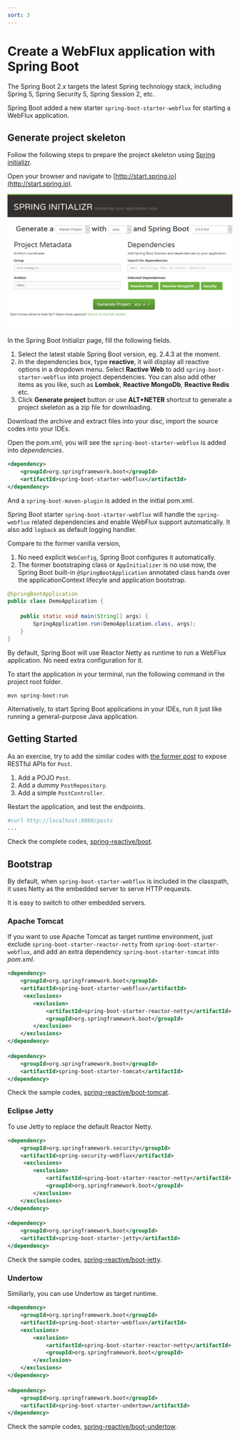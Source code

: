 ```yaml
---
sort: 3
---
```


# Create a WebFlux application with Spring Boot

The Spring Boot 2.x targets the latest Spring technology stack, including Spring 5, Spring Security 5, Spring Session 2, etc. 

Spring Boot added a new starter `spring-boot-starter-webflux` for starting a WebFlux application.


## Generate project skeleton

Follow the following steps to prepare the project skeleton using [Spring initializr](http://start.spring.io).

Open your browser and navigate to [http://start.spring.io](http://start.spring.io). 

![Spring Boot initializer](./init.png)

In the Spring Boot Initializr page, fill the following fields. 

1. Select the latest stable Spring Boot version, eg. 2.4.3 at the moment. 
2. In the dependencies box, type **reactive**, it will display all reactive options in a dropdown menu. Select **Ractive Web** to add `spring-boot-starter-webflux` into project dependencies. You can also add other items as you like, such as **Lombok**, **Reactive MongoDb**, **Reactive Redis** etc.
3. Click **Generate project** button or use **ALT+NETER** shortcut to generate a project skeleton as a zip file for downloading.

Download the archive and extract files into your disc, import the source codes into your IDEs.

Open the pom.xml, you will see the `spring-boot-starter-webflux` is added into *dependencies*.

```xml
<dependency>
	<groupId>org.springframework.boot</groupId>
	<artifactId>spring-boot-starter-webflux</artifactId>
</dependency>
```

And a `spring-boot-maven-plugin` is added in the initial pom.xml.

Spring Boot starter `spring-boot-starter-webflux` will handle the `spring-webflux` related dependencies and enable WebFlux support automatically. It also add `logback` as default logging handler.

Compare to the former vanilla version,

1. No need explicit `WebConfig`, Spring Boot configures it automatically.
2. The former bootstraping class or `AppInitializer` is no use now, the Spring Boot built-in `@SpringBootApplication` annotated class hands over the applicationContext lifecyle and application bootstrap.

```java
@SpringBootApplication
public class DemoApplication {

    public static void main(String[] args) {
        SpringApplication.run(DemoApplication.class, args);
    }
}
```

By default, Spring Boot will use Reactor Netty as runtime to run a WebFlux application. No need extra configuration for it.

To start the application in your terminal, run the following command in the project root folder.

```
mvn spring-boot:run
```

Alternatively, to start Spring Boot applications in your IDEs, run it just like running a general-purpose Java application.


## Getting Started

As an exercise, try to add the similar codes with [the former post](./first.md) to expose RESTful APIs for `Post`.

1. Add a POJO `Post`.
2. Add a dummy `PostRepository`.
3. Add a simple `PostController`.

Restart the application, and test the endpoints.

```bash
#curl http://localhost:8080/posts
...
```

Check the complete codes, [spring-reactive/boot](https://github.com/jwkidd3/spring-reactive/tree/master/boot-start).

## Bootstrap

By default, when `spring-boot-starter-webflux` is included in the classpath, it uses Netty as the embedded server to serve HTTP requests.

It is easy to switch to other embedded servers.

### Apache Tomcat

If you want to use Apache Tomcat as target runtime environment, just exclude `spring-boot-starter-reactor-netty` from `spring-boot-starter-webflux`, and add an extra dependency `spring-boot-starter-tomcat` into *pom.xml*.

```xml
<dependency>
	<groupId>org.springframework.boot</groupId>
	<artifactId>spring-boot-starter-webflux</artifactId>
	 <exclusions>
		<exclusion>
			<artifactId>spring-boot-starter-reactor-netty</artifactId>
			<groupId>org.springframework.boot</groupId>
		</exclusion>
	</exclusions>
</dependency>

<dependency>
	<groupId>org.springframework.boot</groupId>
	<artifactId>spring-boot-starter-tomcat</artifactId>
</dependency>
```

Check the sample codes, [spring-reactive/boot-tomcat](https://github.com/jwkidd3/spring-reactive/tree/master/boot-tomcat).

### Eclipse Jetty 

To use Jetty to replace the default Reactor Netty.

```xml
<dependency>
	<groupId>org.springframework.security</groupId>
	<artifactId>spring-security-webflux</artifactId>
	 <exclusions>
		<exclusion>
			<artifactId>spring-boot-starter-reactor-netty</artifactId>
			<groupId>org.springframework.boot</groupId>
		</exclusion>
	</exclusions>
</dependency>

<dependency>
	<groupId>org.springframework.boot</groupId>
	<artifactId>spring-boot-starter-jetty</artifactId>
</dependency>
```

Check the sample codes, [spring-reactive/boot-jetty](https://github.com/jwkidd3/spring-reactive/tree/master/boot-jetty).

### Undertow

Similiarly, you can use Undertow as target runtime.

```xml
<dependency>
	<groupId>org.springframework.boot</groupId>
	<artifactId>spring-boot-starter-webflux</artifactId>
	<exclusions>
		<exclusion>
			<artifactId>spring-boot-starter-reactor-netty</artifactId>
			<groupId>org.springframework.boot</groupId>
		</exclusion>
	</exclusions>
</dependency>

<dependency>
	<groupId>org.springframework.boot</groupId>
	<artifactId>spring-boot-starter-undertow</artifactId>
</dependency>
```

Check the sample codes, [spring-reactive/boot-undertow](https://github.com/jwkidd3/spring-reactive/tree/master/boot-undertow).